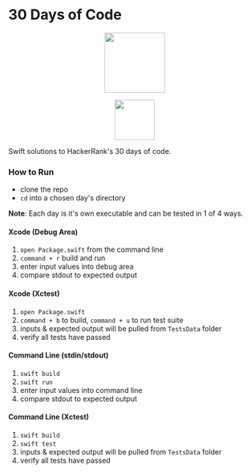 # 30 Days of Code
<p align="center">
<a href="https://www.hackerrank.com/jonmarkgentry">
  <img height=120 src="https://theme.zdassets.com/theme_assets/992614/255700da50a74ed1b8f2cab3353a0106d75f4fdd.svg">
</a>
</p>
<p align="center">
<a ref="https://swift.org/">
  <img height=80 src="https://swift.org/assets/images/swift.svg">
</a>
</p>

Swift solutions to HackerRank's 30 days of code. 

### How to Run
- clone the repo
- `cd` into a chosen day's directory

**Note**: Each day is it's own executable and can be tested in 1 of 4 ways.

#### Xcode (Debug Area)
1. `open Package.swift` from the command line
2. `command + r` build and run 
3. enter input values into debug area
4. compare stdout to expected output
  
#### Xcode (Xctest)
1. `open Package.swift`
2. `command + b` to build, `command + u` to run test suite 
3. inputs & expected output will be pulled from `TestsData` folder
4. verify all tests have passed

#### Command Line (stdin/stdout)
1. `swift build`
2. `swift run`
3. enter input values into command line
4. compare stdout to expected output

#### Command Line (Xctest)
1. `swift build`
2. `swift test`
3. inputs & expected output will be pulled from `TestsData` folder
4. verify all tests have passed
